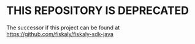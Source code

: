 # THIS REPOSITORY IS DEPRECATED

The successor if this project can be found at https://github.com/fiskaly/fiskaly-sdk-java

